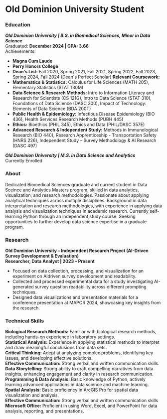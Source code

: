 # Old Dominion University Student

### Education
***Old Dominion University | B.S. in Biomedical Sciences, Minor in Data Science***  
Graduated: **December 2024 | GPA: 3.66**  
Achievements:  
- **Magna Cum Laude**
- **Perry Honors College**
- **Dean's List:** Fall 2020, Spring 2021, Fall 2021, Spring 2022, Fall 2023, Spring 2024, Fall 2024 (Dean's Perfect Scholar)
**Relevant Coursework:**
- **Mathematics & Statistics:** Calculus for Life Sciences (MATH 205), Elementary
Statistics (STAT 130M)
- **Data Science & Research Methods:** Intro to Information Literacy and Research for
Scientists (CS 121G), Intro to Data Science (STAT 310), Foundations of Data Science
(DASC 300), Impact of Technology: Elements of Data Science (BDA 200T)
 - **Public Health & Epidemiology:** Infectious Disease Epidemiology (BIO 436), Health
Services Research Methods (PUBH 445)
- **Ethics:** Bioethics (PHIL 345), Ethics and Data (PHIL/DASC 357E)
- **Advanced Research & Independent Study:** Methods in Immunological Research
(BIO 440), Research Apprenticeship - Transportation Safety (HNRS 226), Independent
Study – Survey Methodology & AI Research (DASC 497)

***Old Dominion University | M.S. in Data Science and Analytics***  
Currently Enrolled

### About
Dedicated Biomedical Sciences graduate and current student in Data Sceince and Analytics Masters program, skilled in data analytics, visualization, and research methodologies. Passionate about applying analytical techniques across multiple disciplines. Background in data interpretation and research methodologies, with experience in applying data analysis and visualization techniques in academic research. Currently self-learning Python through an independent study course. Seeking opportunities to further develop data science expertise in a graduate program.

### Research
**Old Dominion University – Independent Research Project (AI-Driven Survey Development & Evaluation)**  
**Researcher, Data Analyst | 2023 – Present**  
- Focused on data collection, processing, and visualization for an experiment on AIdriven survey development and readability.  
- Collected and processed experimental data for a study investigating AI-generated survey question readability across different prompting techniques.  
- Designed data visualizations and presentation materials for a conference presentation at MAPOR 2024, showcasing key insights from the research.

### Technical Skills
**Biological Research Methods:** Familiar with biological research methods, including hands-on experience in laboratory settings.  
**Statistical Analysis:** Experience in applying statistical methods to interpret and draw meaningful conclusions from data sets.  
**Critical Thinking:** Adept at analyzing complex problems, identifying key issues, and developing effective solutions.  
**Effective Communication:** Strong verbal and written communication skills.  
**Data Storytelling:** Strong ability to craft compelling narratives from data insights, enhancing engagement and clarity in research communication.  
**Programming & Data Analysis:** Basic knowledge of Python, actively learning advanced applications in data science and machine learning.  
**Spatial Analysis:** Basic proficiency in ArcGIS Pro for spatial data visualization and analysis.  
**Effective Communication:** Strong verbal and written communication skills  
**Microsoft Office:** Proficient in using Word, Excel, and PowerPoint for data analysis, reporting, and presentations.  
